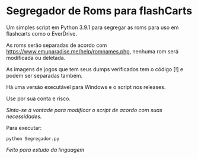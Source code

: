 # Segregador de Roms para flashCarts

Um simples script em Python 3.9.1 para segregar as roms para uso em flashcarts como o EverDrive.

As roms serão separadas de acordo com https://www.emuparadise.me/help/romnames.php, nenhuma rom será modificada ou deletada.

As imagens de jogos que tem seus dumps verificados tem o código [!] e podem ser separadas também.

Há uma versão executável para Windows e o script nos releases.

Use por sua conta e risco.

*Sinta-se à vontade para modificar o script de acordo com suas necessidades.*

Para executar:
```
python Segregador.py
```

*Feito para estudo da linguagem*

